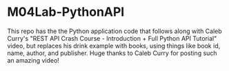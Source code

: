 # M04Lab-PythonAPI

This repo has the the Python application code that follows along with Caleb Curry's "REST API Crash Course - Introduction + Full Python API Tutorial"
video, but replaces his drink example with books, using things like book id, name, author, and publisher. Huge thanks to Caleb Curry for posting 
such an amazing video!
